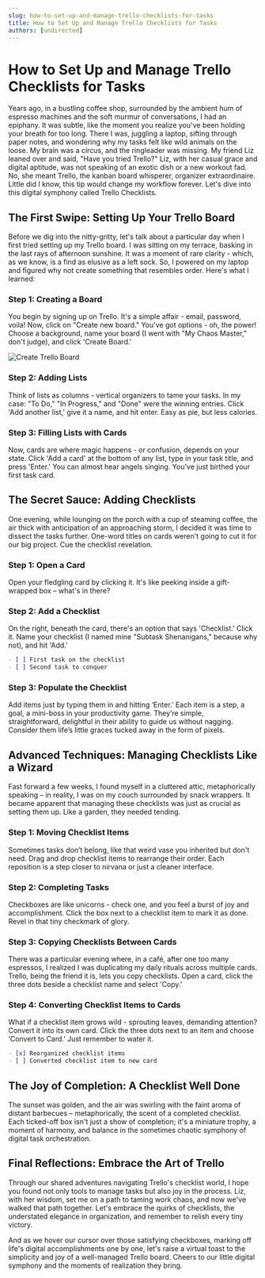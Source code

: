 ```yaml
---
slug: how-to-set-up-and-manage-trello-checklists-for-tasks
title: How to Set Up and Manage Trello Checklists for Tasks
authors: [undirected]
---
```



# How to Set Up and Manage Trello Checklists for Tasks

Years ago, in a bustling coffee shop, surrounded by the ambient hum of espresso machines and the soft murmur of conversations, I had an epiphany. It was subtle, like the moment you realize you've been holding your breath for too long. There I was, juggling a laptop, sifting through paper notes, and wondering why my tasks felt like wild animals on the loose. My brain was a circus, and the ringleader was missing. My friend Liz leaned over and said, "Have you tried Trello?" Liz, with her casual grace and digital aptitude, was not speaking of an exotic dish or a new workout fad. No, she meant Trello, the kanban board whisperer, organizer extraordinaire. Little did I know, this tip would change my workflow forever. Let's dive into this digital symphony called Trello Checklists.

## The First Swipe: Setting Up Your Trello Board

Before we dig into the nitty-gritty, let's talk about a particular day when I first tried setting up my Trello board. I was sitting on my terrace, basking in the last rays of afternoon sunshine. It was a moment of rare clarity - which, as we know, is a find as elusive as a left sock. So, I powered on my laptop and figured why not create something that resembles order. Here's what I learned:

### Step 1: Creating a Board

You begin by signing up on Trello. It's a simple affair - email, password, voila! Now, click on "Create new board." You've got options - oh, the power! Choose a background, name your board (I went with "My Chaos Master," don't judge), and click 'Create Board.'

![Create Trello Board](https://example.com/create-board-image)

### Step 2: Adding Lists

Think of lists as columns - vertical organizers to tame your tasks. In my case: "To Do," "In Progress," and "Done" were the winning entries. Click 'Add another list,' give it a name, and hit enter. Easy as pie, but less calories.

### Step 3: Filling Lists with Cards

Now, cards are where magic happens - or confusion, depends on your state. Click 'Add a card' at the bottom of any list, type in your task title, and press 'Enter.' You can almost hear angels singing. You've just birthed your first task card.

## The Secret Sauce: Adding Checklists

One evening, while lounging on the porch with a cup of steaming coffee, the air thick with anticipation of an approaching storm, I decided it was time to dissect the tasks further. One-word titles on cards weren't going to cut it for our big project. Cue the checklist revelation.

### Step 1: Open a Card

Open your fledgling card by clicking it. It's like peeking inside a gift-wrapped box – what's in there?

### Step 2: Add a Checklist

On the right, beneath the card, there's an option that says 'Checklist.' Click it. Name your checklist (I named mine "Subtask Shenanigans," because why not), and hit 'Add.'

```markdown
- [ ] First task on the checklist
- [ ] Second task to conquer
```

### Step 3: Populate the Checklist

Add items just by typing them in and hitting ‘Enter.’ Each item is a step, a goal, a mini-boss in your productivity game. They’re simple, straightforward, delightful in their ability to guide us without nagging. Consider them life’s little graces tucked away in the form of pixels. 

## Advanced Techniques: Managing Checklists Like a Wizard

Fast forward a few weeks, I found myself in a cluttered attic, metaphorically speaking – in reality, I was on my couch surrounded by snack wrappers. It became apparent that managing these checklists was just as crucial as setting them up. Like a garden, they needed tending.

### Step 1: Moving Checklist Items

Sometimes tasks don’t belong, like that weird vase you inherited but don't need. Drag and drop checklist items to rearrange their order. Each reposition is a step closer to nirvana or just a cleaner interface.

### Step 2: Completing Tasks

Checkboxes are like unicorns - check one, and you feel a burst of joy and accomplishment. Click the box next to a checklist item to mark it as done. Revel in that tiny checkmark of glory.

### Step 3: Copying Checklists Between Cards

There was a particular evening where, in a café, after one too many espressos, I realized I was duplicating my daily rituals across multiple cards. Trello, being the friend it is, lets you copy checklists. Open a card, click the three dots beside a checklist name and select 'Copy.'

### Step 4: Converting Checklist Items to Cards

What if a checklist item grows wild - sprouting leaves, demanding attention? Convert it into its own card. Click the three dots next to an item and choose ‘Convert to Card.’ Just remember to water it.

```markdown
- [x] Reorganized checklist items
- [ ] Converted checklist item to new card
```

## The Joy of Completion: A Checklist Well Done

The sunset was golden, and the air was swirling with the faint aroma of distant barbecues – metaphorically, the scent of a completed checklist. Each ticked-off box isn't just a show of completion; it's a miniature trophy, a moment of harmony, and balance in the sometimes chaotic symphony of digital task orchestration.

## Final Reflections: Embrace the Art of Trello

Through our shared adventures navigating Trello's checklist world, I hope you found not only tools to manage tasks but also joy in the process. Liz, with her wisdom, set me on a path to taming work chaos, and now we've walked that path together. Let's embrace the quirks of checklists, the understated elegance in organization, and remember to relish every tiny victory.

And as we hover our cursor over those satisfying checkboxes, marking off life's digital accomplishments one by one, let's raise a virtual toast to the simplicity and joy of a well-managed Trello board. Cheers to our little digital symphony and the moments of realization they bring.